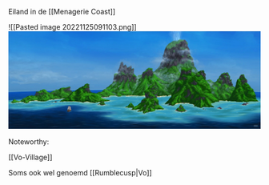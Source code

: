 Eiland in de [[Menagerie Coast]]

![[Pasted image 20221125091103.png]]
<img src="/assets/Pasted image 20221125091103.png"/>

Noteworthy:

[[Vo-Village]]

Soms ook wel genoemd [[Rumblecusp|Vo]]

